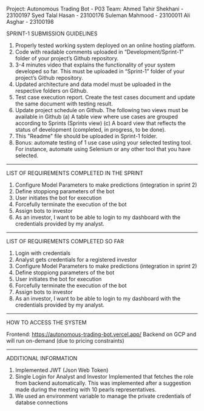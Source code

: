 Project: Autonomous Trading Bot - P03
Team:
Ahmed Tahir Shekhani - 23100197
Syed Talal Hasan - 23100176
Suleman Mahmood - 23100011
Ali Asghar - 23100198

SPRINT-1 SUBMISSION GUIDELINES

1. Properly tested working system deployed on an online hosting platform.
2. Code with readable comments uploaded in “Development/Sprint-1” folder of your project’s Github repository.
3. 3-4 minutes video that explains the functionality of your system developed so far. This must be uploaded in “Sprint-1” folder of your project’s Github repository.
4. Updated architecture and data model must be uploaded in the respective folders on Github.
5. Test case execution report. Create the test cases document and update the same document with testing result.
6. Update project schedule on Github. The following two views must be available in Github (a) A table view where use cases are grouped according to Sprints (Sprints view) (c) A board view that reflects the status of development (completed, in progress, to be done).
7. This "Readme" file should be uploaded in Sprint-1 folder.
8. Bonus: automate testing of 1 use case using your selected testing tool. For instance, automate using Selenium or any other tool that you have selected.

---

LIST OF REQUIREMENTS COMPLETED IN THE SPRINT

<List down use cases completed in the current sprint>

1. Configure Model Parameters to make predictions (integration in sprint 2)
2. Define stoppiong parameters of the bot
3. User initiates the bot for execution
4. Forcefully terminate the execution of the bot
5. Assign bots to investor
6. As an investor, I want to be able to login to my dashboard with the credentials provided by my analyst.

---

LIST OF REQUIREMENTS COMPLETED SO FAR

<List down use cases completed so far including those in the previous sprints>

1. Login with credentials
2. Analyst gets credentials for a registered investor
3. Configure Model Parameters to make predictions (integration in sprint 2)
4. Define stoppiong parameters of the bot
5. User initiates the bot for execution
6. Forcefully terminate the execution of the bot
7. Assign bots to investor
8. As an investor, I want to be able to login to my dashboard with the credentials provided by my analyst.
---

HOW TO ACCESS THE SYSTEM

Frontend: https://autonomous-trading-bot.vercel.app/
Backend on GCP and will run on-demand (due to pricing constraints)


---

ADDITIONAL INFORMATION

<Any additional information that you would like me to know>

1. Implemented JWT (Json Web Token) 
2. Single Login for Analyst and Investor Implemented that fetches the role from backend automatically. This was implemented after a suggestion made during the meeting with 10 pearls representatives. 
3. We used an environment variable to manage the private credentials of databse connections 
